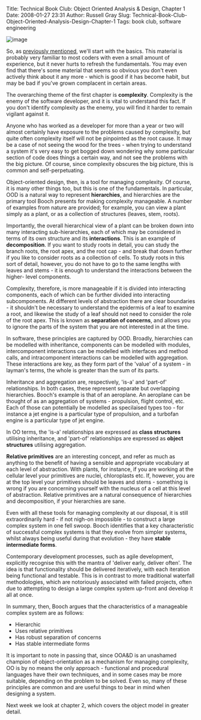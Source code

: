 Title: Technical Book Club: Object Oriented Analysis & Design, Chapter 1
Date: 2008-01-27 23:31
Author: Russell Gray
Slug: Technical-Book-Club-Object-Oriented-Analysis-Design-Chapter-1
Tags: book club, software engineering

![image](http://ecx.images-amazon.com/images/I/51-uo4HUPCL._AA240_.jpg)

So, as [previously mentioned]({filename}/Technical-Book-Club.md), we'll start
with the basics. This material is probably very familiar to most coders with
even a small amount of experience, but it never hurts to refresh the
fundamentals. You may even find that there's some material that seems so
obvious you don't even actively think about it any more - which is good if it
has become habit, but may be bad if you've grown complacent in certain areas.

The overarching theme of the first chapter is **complexity**. Complexity
is the enemy of the software developer, and it is vital to understand
this fact. If you don't identify complexity as the enemy, you will find
it harder to remain vigilant against it.

Anyone who has worked as a developer for more than a year or two will
almost certainly have exposure to the problems caused by complexity, but
quite often complexity itself will not be pinpointed as the root cause.
It may be a case of not seeing the wood for the trees - when trying to
understand a system it's very easy to get bogged down wondering why some
particular section of code does things a certain way, and not see the
problems with the big picture. Of course, since complexity obscures the
big picture, this is common and self-perpetuating.

Object-oriented design, then, is a tool for managing complexity. Of
course, it is many other things too, but this is one of the
fundamentals. In particular, OOD is a natural way to represent
**hierarchies**, and hierarchies are the primary tool Booch presents for
making complexity manageable. A number of examples from nature are
provided; for example, you can view a plant simply as a plant, or as a
collection of structures (leaves, stem, roots).

Importantly, the overall hierarchical view of a plant can be broken down into
many interacting sub-hierarchies, each of which may be considered in terms of
its own structure and its **interactions**. This is an example of
**decomposition**. If you want to study roots in detail, you can study the
branch roots, the root apex, and the root cap - and break that down further if
you like to consider roots as a collection of cells. To study roots in this
sort of detail, however, you do not have to go to the same lengths with leaves
and stems - it is enough to understand the interactions between the higher-
level components.

Complexity, therefore, is more manageable if it is divided into
interacting components, each of which can be further divided into
interacting subcomponents. At different levels of abstraction there are
clear boundaries - it shouldn't be necessary to understand the epidermis
of a leaf to examine a root, and likewise the study of a leaf should not
need to consider the role of the root apex. This is known as
**separation of concerns**, and allows you to ignore the parts of the
system that you are not interested in at the time.

In software, these principles are captured by OOD. Broadly, hierarchies
can be modelled with inheritance, components can be modelled with
modules, intercomponent interactions can be modelled with interfaces and
method calls, and intracomponent interactions can be modelled with
aggregation. These interactions are key, as they form part of the
'value' of a system - in layman's terms, the whole is greater than the
sum of its parts.

Inheritance and aggregation are, respectively, 'is-a' and 'part-of'
relationships. In both cases, these represent separate but overlapping
hierarchies. Booch's example is that of an aeroplane. An aeroplane can be
thought of as an aggregation of systems - propulsion, flight control, etc.
Each of those can potentially be modelled as specilaised types too - for
instance a jet engine is a particular type of propulsion, and a turbofan
engine is a particular type of jet engine.

In OO terms, the 'is-a' relationships are expressed as **class
structures** utilising inheritance, and 'part-of' relationships are
expressed as **object structures** utilising aggregation.

**Relative primitives** are an interesting concept, and refer as much as
anything to the benefit of having a sensible and appropriate vocabulary
at each level of abstraction. With plants, for instance, if you are
working at the cellular level your primitives are nuclei, chloroplasts
etc. If, however, you are at the top level your primitives should be
leaves and stems - something is wrong if you are concerning yourself
with the nucleus of a cell at this level of abstraction. Relative
primitives are a natural consequence of hierarchies and decomposition,
if your hierarchies are sane.

Even with all these tools for managing complexity at our disposal, it is
still extraordinarily hard - if not nigh-on impossible - to construct a
large complex system in one fell swoop. Booch identifies that a key
characteristic of successful complex systems is that they evolve from
simpler systems, whilst always being useful during that evolution - they
have **stable intermediate forms**.

Contemporary development processes, such as agile development,
explicitly recognise this with the mantra of 'deliver early, deliver
often'. The idea is that functionality should be delivered iteratively,
with each iteration being functional and testable. This is in contrast
to more traditional waterfall methodologies, which are notoriously
associated with failed projects, often due to attempting to design a
large complex system up-front and develop it all at once.

In summary, then, Booch argues that the characteristics of a manageable
complex system are as follows:

- Hierarchic
- Uses relative primitives
- Has robust separation of concerns
- Has stable intermediate forms

It is important to note in passing that, since OOA&D is an unashamed
champion of object-orientation as a mechanism for managing complexity,
OO is by no means the only approach - functional and procedural
languages have their own techniques, and in some cases may be more
suitable, depending on the problem to be solved. Even so, many of these
principles are common and are useful things to bear in mind when
designing a system.

Next week we look at chapter 2, which covers the object model in greater
detail.
